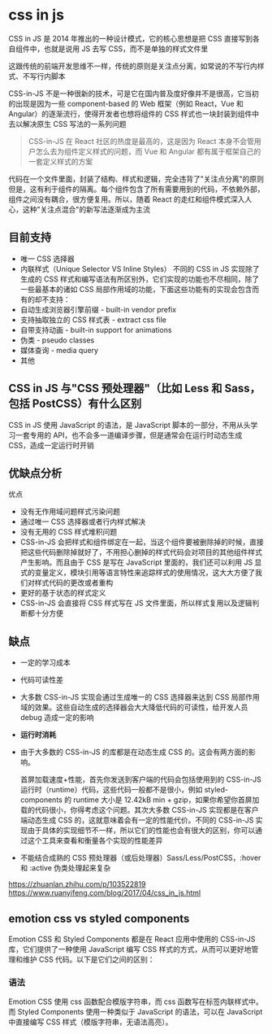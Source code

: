 # css in js

CSS in JS 是 2014 年推出的一种设计模式，它的核心思想是把 CSS 直接写到各自组件中，也就是说用 JS 去写 CSS，而不是单独的样式文件里

这跟传统的前端开发思维不一样，传统的原则是关注点分离，如常说的不写行内样式、不写行内脚本

CSS-in-JS 不是一种很新的技术，可是它在国内普及度好像并不是很高，它当初的出现是因为一些 component-based 的 Web 框架（例如 React，Vue 和 Angular）的逐渐流行，使得开发者也想将组件的 CSS 样式也一块封装到组件中去以解决原生 CSS 写法的一系列问题

> CSS-in-JS 在 React 社区的热度是最高的，这是因为 React 本身不会管用户怎么去为组件定义样式的问题，而
> Vue 和 Angular 都有属于框架自己的一套定义样式的方案

代码在一个文件里面，封装了结构、样式和逻辑，完全违背了"关注点分离"的原则
但是，这有利于组件的隔离。每个组件包含了所有需要用到的代码，不依赖外部，组件之间没有耦合，很方便复用。所以，随着 React 的走红和组件模式深入人心，这种"关注点混合"的新写法逐渐成为主流

## 目前支持

- 唯一 CSS 选择器
- 内联样式（Unique Selector VS Inline Styles）
  不同的 CSS in JS 实现除了生成的 CSS 样式和编写语法有所区别外，它们实现的功能也不尽相同，除了一些最基本的诸如 CSS 局部作用域的功能，下面这些功能有的实现会包含而有的却不支持：
- 自动生成浏览器引擎前缀 - built-in vendor prefix
- 支持抽取独立的 CSS 样式表 - extract css file
- 自带支持动画 - built-in support for animations
- 伪类 - pseudo classes
- 媒体查询 - media query
- 其他

## CSS in JS 与"CSS 预处理器"（比如 Less 和 Sass，包括 PostCSS）有什么区别

CSS in JS 使用 JavaScript 的语法，是 JavaScript 脚本的一部分，不用从头学习一套专用的 API，也不会多一道编译步骤，但是通常会在运行时动态生成 CSS，造成一定运行时开销

## 优缺点分析

优点

- 没有无作用域问题样式污染问题
- 通过唯一 CSS 选择器或者行内样式解决
- 没有无用的 CSS 样式堆积问题
- CSS-in-JS 会把样式和组件绑定在一起，当这个组件要被删除掉的时候，直接把这些代码删除掉就好了，不用担心删掉的样式代码会对项目的其他组件样式产生影响。而且由于 CSS 是写在 JavaScript 里面的，我们还可以利用 JS 显式的变量定义，模块引用等语言特性来追踪样式的使用情况，这大大方便了我们对样式代码的更改或者重构
- 更好的基于状态的样式定义
- CSS-in-JS 会直接将 CSS 样式写在 JS 文件里面，所以样式复用以及逻辑判断都十分方便

## 缺点

- 一定的学习成本
- 代码可读性差
- 大多数 CSS-in-JS 实现会通过生成唯一的 CSS 选择器来达到 CSS 局部作用域的效果。这些自动生成的选择器会大大降低代码的可读性，给开发人员 debug 造成一定的影响
- **运行时消耗**
- 由于大多数的 CSS-in-JS 的库都是在动态生成 CSS 的。这会有两方面的影响。

  首屏加载速度+性能，首先你发送到客户端的代码会包括使用到的 CSS-in-JS 运行时（runtime）代码，这些代码一般都不是很小，例如 styled-components 的 runtime 大小是 12.42kB min + gzip，如果你希望你首屏加载的代码很小，你得考虑这个问题。其次大多数 CSS-in-JS 实现都是在客户端动态生成 CSS 的，这就意味着会有一定的性能代价。不同的 CSS-in-JS 实现由于具体的实现细节不一样，所以它们的性能也会有很大的区别，你可以通过这个工具来查看和衡量各个实现的性能差异

- 不能结合成熟的 CSS 预处理器（或后处理器）Sass/Less/PostCSS，:hover 和 :active 伪类处理起来复杂

https://zhuanlan.zhihu.com/p/103522819
https://www.ruanyifeng.com/blog/2017/04/css_in_js.html

## emotion css vs styled components

Emotion CSS 和 Styled Components 都是在 React 应用中使用的 CSS-in-JS 库，它们提供了一种使用 JavaScript 编写 CSS 样式的方式，从而可以更好地管理和维护 CSS 代码。以下是它们之间的区别：

### 语法

Emotion CSS 使用 css 函数配合模版字符串，而 css 函数写在标签内联样式中。而 Styled Components 使用一种类似于 JavaScript 的语法，可以在 JavaScript 中直接编写 CSS 样式（模版字符串，无语法高亮）。
